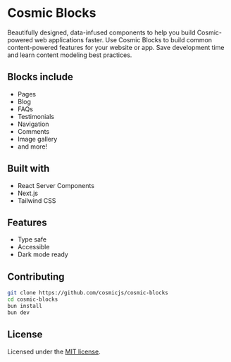 # Cosmic Blocks

Beautifully designed, data-infused components to help you build Cosmic-powered web applications faster. Use Cosmic Blocks to build common content-powered features for your website or app. Save development time and learn content modeling best practices.

## Blocks include

- Pages
- Blog
- FAQs
- Testimonials
- Navigation
- Comments
- Image gallery
- and more!

## Built with

- React Server Components
- Next.js
- Tailwind CSS

## Features

- Type safe
- Accessible
- Dark mode ready

## Contributing

```bash
git clone https://github.com/cosmicjs/cosmic-blocks
cd cosmic-blocks
bun install
bun dev
```

## License

Licensed under the [MIT license](https://github.com/cosmicjs/cosmic-blocks/blob/main/LICENSE.md).
